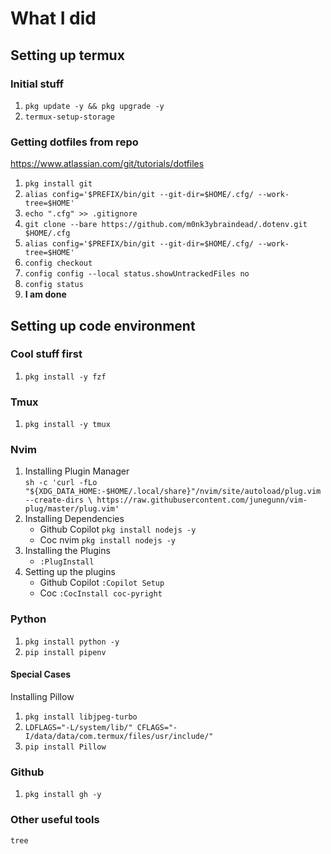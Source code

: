 # What I did

## Setting up termux

### Initial stuff

1. `pkg update -y && pkg upgrade -y`
1. `termux-setup-storage`

### Getting dotfiles from repo

<https://www.atlassian.com/git/tutorials/dotfiles>

1. `pkg install git`
1. `alias config='$PREFIX/bin/git --git-dir=$HOME/.cfg/ --work-tree=$HOME'`
1. `echo ".cfg" >> .gitignore`
1. `git clone --bare https://github.com/m0nk3ybraindead/.dotenv.git $HOME/.cfg`
1. `alias config='$PREFIX/bin/git --git-dir=$HOME/.cfg/ --work-tree=$HOME'`
1. `config checkout`
1. `config config --local status.showUntrackedFiles no`
1. `config status`
1. **I am done**

## Setting up code environment

### Cool stuff first

1. `pkg install -y fzf`

### Tmux

1. `pkg install -y tmux`

### Nvim

1. Installing Plugin Manager \
    `sh -c 'curl -fLo "${XDG_DATA_HOME:-$HOME/.local/share}"/nvim/site/autoload/plug.vim --create-dirs \
    https://raw.githubusercontent.com/junegunn/vim-plug/master/plug.vim'`
1. Installing Dependencies
    * Github Copilot `pkg install nodejs -y`
    * Coc nvim `pkg install nodejs -y`
1. Installing the Plugins 
    * `:PlugInstall`
1. Setting up the plugins
    * Github Copilot `:Copilot Setup`
    * Coc `:CocInstall coc-pyright`

### Python

1. `pkg install python -y`
1. `pip install pipenv`

#### Special Cases

Installing Pillow
1. `pkg install libjpeg-turbo`
1. `LDFLAGS="-L/system/lib/" CFLAGS="-I/data/data/com.termux/files/usr/include/"`
1. `pip install Pillow`

### Github

1. `pkg install gh -y`

### Other useful tools

`tree`
